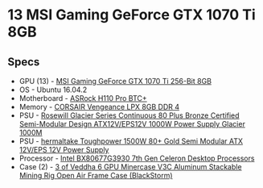 # 13 MSI Gaming GeForce GTX 1070 Ti 8GB

## Specs

* GPU (13) -
  [MSI Gaming GeForce GTX 1070 Ti 256-Bit 8GB ](https://www.amazon.com/MSI-GTX-1070-TI-GAMING/dp/B076Q6GYKY)
* OS - Ubuntu 16.04.2
* Motherboard -
  [ASRock H110 Pro BTC+](https://www.amazon.com/gp/product/B073BX57M1/ref=oh_aui_detailpage_o01_s01?ie=UTF8&psc=1)
* Memory -
  [CORSAIR Vengeance LPX 8GB DDR 4](https://www.amazon.com/gp/product/B01ARHBBPS/ref=oh_aui_detailpage_o03_s00?ie=UTF8&psc=1)
* PSU -
  [Rosewill Glacier Series Continuous 80 Plus Bronze Certified Semi-Modular Design ATX12V/EPS12V 1000W Power Supply Glacier 1000M](https://www.amazon.com/gp/product/B00SAYCI5S/ref=oh_aui_detailpage_o00_s00?ie=UTF8&psc=1)
* PSU -
  [hermaltake Toughpower 1500W 80+ Gold Semi Modular ATX 12V/EPS 12V Power Supply ](https://www.amazon.com/Thermaltake-Toughpower-Modular-Warranty-PS-TPD-1500MPCGUS-1/dp/B00M2UIN6Y)
* Processor -
  [Intel BX80677G3930 7th Gen Celeron Desktop Processors](https://www.amazon.com/gp/product/B01MYTY55V/ref=oh_aui_detailpage_o04_s00?ie=UTF8&psc=1)
* Case (2) -
  [3 of Veddha 6 GPU Minercase V3C Aluminum Stackable Mining Rig Open Air Frame Case (BlackStorm)](https://www.amazon.com/gp/product/B076MQQ1DT/ref=oh_aui_detailpage_o01_s00?ie=UTF8&psc=1)
